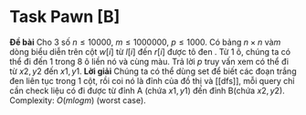 # Task Pawn [B]
**Đề bài** 
Cho 3 số $n\leq 10000$, $m\leq 1000000$, $p\leq 1000$. Có bảng $n\times n$ và$m$ dòng biểu diễn trên cột $w[i]$ từ $l[i]$ đến $r[i]$ được tô đen . Từ 1 ô, chúng ta có thể đi đến 1 trong 8 ô liền nó và cùng màu. Trả lời $p$ truy vấn xem có thể đi từ $x2,y2$ đến $x1,y1$.
**Lời giải**
Chúng ta có thể dùng set để biết các đoạn trắng đen liên tục trong 1 cột, rồi coi nó là đỉnh của đồ thị và [[dfs]], mỗi query chỉ cần check liệu có đi được từ đỉnh A (chứa $x1,y1$) đến đỉnh B(chứa $x2,y2$).
Complexity: $O(mlogm)$ (worst case).
